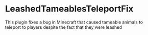 # LeashedTameablesTeleportFix

This plugin fixes a bug in Minecraft that caused tameable animals to teleport to players despite the fact that they were leashed
